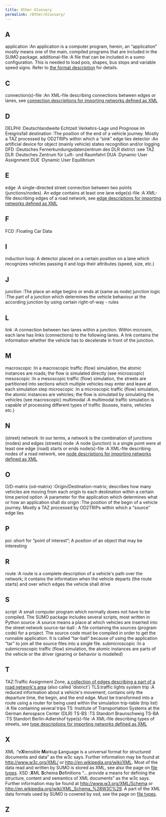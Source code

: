 ```yaml
---
title: Other Glossary
permalink: /Other/Glossary/
---
```


A
-

application :An application is a computer program, herein, an “application” mostly means one of the main, compiled programs that are included in the SUMO package.
additional-file :A file that can be included in a sumo configuration. This is needed to load pois, shapes, bus stops and variable speed signs. Refer to [the format description](/SUMO#Format_of_additional_files "wikilink") for details.

C
-

connection(s)-file :An XML-file describing connections between edges or lanes, see [connection descriptions for importing networks defined as XML](/Networks/Building_Networks_from_own_XML-descriptions#Connection_Descriptions "wikilink")

D
-

DELPHI :Deutschlandweite Echtzeit Verkehrs-Lage und Prognose im Ereignisfall
destination :The position of the end of a vehicle journey. Mostly a TAZ processed by OD2TRIPs within which a “sink” edge lies
detector :An artificial device for object (mainly vehicle) states recognition and/or logging
DFD :Deutsches Fernerkundungsdatenzentrum des DLR
district :see TAZ
DLR :Deutsches Zentrum für Luft- und Raumfahrt
DUA :Dynamic User Assignment
DUE :Dynamic User Equilibrium

E
-

edge :A single-directed street connection between two points (junctions/nodes). An edge contains at least one lane
edge(s)-file :A XML-file describing edges of a road network, see [edge descriptions for importing networks defined as XML](/Networks/Building_Networks_from_own_XML-descriptions#Edge_Descriptions "wikilink")

F
-

FCD :Floating Car Data

I
-

induction loop: A detector placed on a certain position on a lane which recognizes vehicles passing it and logs their attributes (speed, size, etc.)

J
-

junction :The place an edge begins or ends at (same as node)
junction logic :The part of a junction which determines the vehicle behaviour at the according junction by using certain right-of-way - rules

L
-

link :A connection between two lanes within a junction. Within microsim, each lane has links (connections) to the following lanes. A link contains the information whether the vehicle has to decelerate in front of the junction.

M
-

macroscopic :In a macroscopic traffic (flow) simulation, the atomic instances are roads; the flow is simulated directly (see microscopic)
mesoscopic :In a mesoscopic traffic (flow) simulation, the streets are partitioned into sections which multiple vehicles may enter and leave at each simulation step
microscopic :In a microscopic traffic (flow) simulation, the atomic instances are vehicles; the flow is simulated by simulating the vehicles (see macroscopic)
multimodal :A multimodal traffic simulation is capable of processing different types of traffic (busses, trains, vehicles etc.)

N
-

(street) network :In our terms, a network is the combination of junctions (nodes) and edges (streets)
node :A node (junction) is a single point were at least one edge (road) starts or ends
node(s)-file :A XML-file describing nodes of a road network, see [node descriptions for importing networks defined as XML](/Networks/Building_Networks_from_own_XML-descriptions#Node_Descriptions "wikilink")

O
-

O/D-matrix (od-matrix) :Origin/Destination-matrix; describes how many vehicles are moving from each origin to each destination within a certain time period
option :A parameter for the application which determines what or how an application shall do
origin :The position of the begin of a vehicle journey. Mostly a TAZ processed by OD2TRIPs within which a “source” edge lies

P
-

poi :short for “point of interest”; A position of an object that may be interesting

R
-

route :A route is a complete description of a vehicle's path over the network; it contains the information when the vehicle departs (the route starts) and over which edges the vehicle shall drive

S
-

script :A small computer program which normally doees not have to be compiled. The SUMO package includes several scripts, most written in Python
source :A source means a place at which vehicles are inserted into the street network
source-tar-ball : A file containing the sources (program code) for a project. The source code must be compiled in order to get the runnable application. It is called “tar-ball” because of using the application “tar” to join all the source files into a single file.
submicroscopic :In a submicroscopic traffic (flow) simulation, the atomic instances are parts of the vehicle or the driver (gearing or behavior is modelled)

T
-

TAZ:Traffic Assignment Zone, [a collection of edges describing a part of a road network's area](/Demand/Importing_O/D_Matrices#Describing_the_TAZ "wikilink") (also called 'district')
TLS:traffic lights system
trip :A reduced information about a vehicle's movement; contains only the departure time, the begin, and the end edge. Must be transformed into a route using a router for being used within the simulation
trip-table (trip list) :A file containing several trips
TS :Institute of Transportation Systems at the German Aerospace Center (DLR)
TS-BS :TS Standort Braunschweig
TS-BA :TS Standort Berlin-Adlershof
type(s)-file :A XML-file describing types of streets, see [type descriptions for importing networks defined as XML](/Networks/Building_Networks_from_own_XML-descriptions#Type_Descriptions "wikilink")

X
-

XML :“e**X**tensible **M**arkup **L**anguage is a universal format for structured documents and data” as the w3c says. Further information may be found at <http://www.w3c.org/XML/> or <http://en.wikipedia.org/wiki/XML>. Most of the data read and written by SUMO is stored as XML, see also the page on [file types](/Other/File_Extensions "wikilink").
XSD :**X**ML **S**chema **D**efinitions “... provide a means for defining the structure, content and semantics of XML documents” as the w3c says. Further information may be found at <http://www.w3.org/XML/Schema> or <http://en.wikipedia.org/wiki/XML_Schema_%28W3C%29>. A part of the XML data formats used by SUMO is covered by xsd, see the page on [file types](/Other/File_Extensions "wikilink").

Z
-